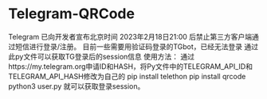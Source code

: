 # Telegram-QRCode
Telegram 已向开发者宣布北京时间 2023年2月18日21:00 后禁止第三方客户端通过短信进行登录/注册。
目前一些需要用验证码登录的TGbot，已经无法登录
通过此py文件可以获取TG登录后的session信息
使用方法：
通过https://my.telegram.org申请ID和HASH，将Py文件中的TELEGRAM_API_ID和TELEGRAM_API_HASH修改为自己的
pip install telethon
pip install qrcode
python3 user.py
就可以获取登录session。
